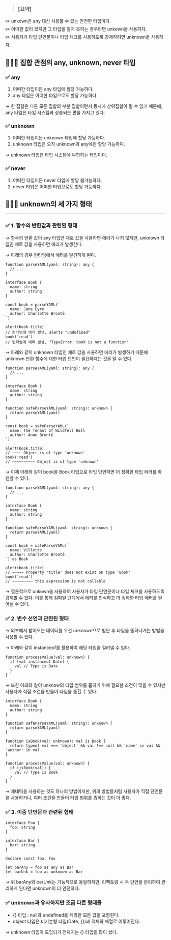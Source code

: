 > ### [요약]  
✏️ unkown은 any 대신 사용할 수 있는 안전한 타입이다.  
✏️ 어떠한 값이 있지만 그 타입을 알지 못하는 경우라면 unkown을 사용하자.  
✏️ 사용자가 타입 단언문이나 타입 체크를 사용하도록 강제하려면 unknown을 사용하자.

## 🧑🏻‍💻 집합 관점의 any, unknown, never 타입

### ✅ any

1. 어떠한 타입이든 any 타입에 할당 가능하다.
2. any 타입은 어떠한 타입으로도 할당 가능하다.

→ 한 집합은 다른 모든 집합의 부분 집합이면서 동시에 상위집합이 될 수 없기 때문에, any 타입은 타입 시스템과 상충되는 면을 가지고 있다.

### ✅ unknown

1. 어떠한 타입이든 unknown 타입에 할당 가능하다.
2. unknown 타입은 오직 unknown과 any에만 할당 가능하다.

→ unknown 타입은 타입 시스템에 부합하는 타입이다.

### ✅ never

1. 어떠한 타입이든 never 타입에 할당 불가능하다.
2. never 타입은 어떠한 타입으로도 할당 가능하다.

## 🧑🏻‍💻 unknown의 세 가지 형태

---

### ✅ 1. 함수의 반환값과 관련된 형태

→ 함수의 반환 값이 any 타입인 채로 값을 사용하면 에러가 나지 않지만, unknown 타입인 채로 값을 사용하면 에러가 발생한다.

→ 아래의 경우 런타임에서 에러를 발견하게 된다.

```tsx
function parseYAML(yaml: string): any {
  // ...
}

interface Book {
  name: string
  author: string
}

const book = parseYAML(`
  name: Jane Eyre
  author: Charlotte Brontë
`)

alert(book.title)
// 런타임에 에러 발생, alerts "undefined"
book('read')
// 런타임에 에러 발생, "TypeError: book is not a function"
```

→ 아래와 같이 unknown 타입인 채로 값을 사용하면 에러가 발생하기 때문에 unknown 반환 함수에 대한 타입 단언이 필요하다는 것을 알 수 있다.

```tsx
function parseYAML(yaml: string): any {
  // ...
}

interface Book {
  name: string
  author: string
}

function safeParseYAML(yaml: string): unknown {
  return parseYAML(yaml)
}

const book = safeParseYAML(`
  name: The Tenant of Wildfell Hall
  author: Anne Brontë
`)

alert(book.title)
// ~~~~ Object is of type 'unknown'
book('read')
// ~~~~~~~~~~ Object is of type 'unknown'
``` 

→ 이제 아래와 같이 book을 Book 타입으로 타입 단언하면 더 정확한 타입 에러를 확인할 수 있다.

```tsx
function parseYAML(yaml: string): any {
  // ...
}

interface Book {
  name: string
  author: string
}

function safeParseYAML(yaml: string): unknown {
  return parseYAML(yaml)
}

const book = safeParseYAML(`
  name: Villette
  author: Charlotte Brontë
`) as Book

alert(book.title)
// ~~~~~ Property 'title' does not exist on type 'Book'
book('read')
// ~~~~~~~~~ this expression is not callable
```

→ 결론적으로 unkown을 사용하여 사용자가 타입 단언문이나 타입 체크를 사용하도록 강제할 수 있다. 이를 통해 컴파일 단계에서 에러를 인식하고 더 정확한 타입 에러를 얻어낼 수 있다.

### ✅ 2. 변수 선언과 관련된 형태

→ 외부에서 받아오는 데이터를 우선 unknown으로 받은 후 타입을 좁혀나가는 방법을 사용할 수 있다.

→ 아래와 같이 instanceof를 활용하여 해당 타입을 걸러낼 수 있다.

```tsx
function processValue(val: unknown) {
  if (val instanceof Date) {
    val // Type is Date
  }
}
```

→ 또한 아래와 같이 unknow의 타입 범위를 좁히기 위해 필요한 조건이 많을 수 있지만 사용자가 직접 조건을 만들어 타입을 좁힐 수 있다.

```tsx
interface Book {
  name: string
  author: string
}

function safeParseYAML(yaml: string): unknown {
  return parseYAML(yaml)
}

function isBook(val: unknown): val is Book {
  return typeof val === 'object' && val !== null && 'name' in val && 'author' in val
}

function processValue(val: unknown) {
  if (isBook(val)) {
    val // Type is Book
  }
}
```

→ 제네릭을 사용하는 것도 하나의 방법이지만, 위의 방법들처럼 사용자가 직접 단언문을 사용하거나, 여러 조건을 만들어 타입 범위를 좁히는 것이 더 좋다.

### ✅ 3. 이중 단언문과 관련된 형태

```tsx
interface Foo {
  foo: string
}

interface Bar {
  bar: string
}

declare const foo: Foo

let barAny = foo as any as Bar
let barUnk = foo as unknown as Bar
```

→ 위 barAny와 barUnk는 기능적으로 동일하지만, 리팩토링 시 두 단언을 분리하여 관리하게 된다면 unknown이 더 안전하다.

### ✅ unknown과 유사하지만 조금 다른 형태들

- {} 타입 : null과 undefined를 제외한 모든 값을 포함한다.
- object 타입은 비기본형 타입(Date, {})과 객체와 배열로 이루어진다.

→ unknown 타입이 도입되기 전까지는 {} 타입을 많이 썼다.